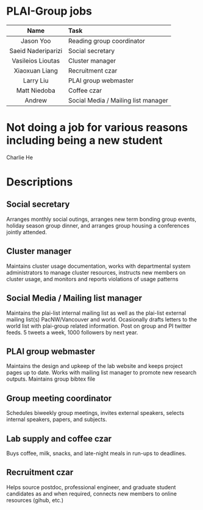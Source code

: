 # PLAI-Group jobs

| Name                | Task                        |
|:-------------------:|:----------------------------|
|Jason Yoo            | Reading group coordinator   | 
|Saeid Naderiparizi   |	Social secretary            |
|Vasileios Lioutas    | Cluster manager             |
|Xiaoxuan Liang       | Recruitment czar            |
|Larry Liu            | PLAI group webmaster        |
|Matt Niedoba         | Coffee czar                 |
|Andrew               | Social Media / Mailing list manager|

# Not doing a job for various reasons including being a new student

Charlie He

# Descriptions

## Social secretary

Arranges monthly social outings, arranges new term bonding group events, holiday season group dinner, and arranges group housing a conferences jointly attended.

## Cluster manager

Maintains cluster usage documentation, works with departmental system administrators to manage cluster resources, instructs new members on cluster usage, and monitors and reports violations of usage patterns

## Social Media / Mailing list manager

Maintains the plai-list internal mailing list as well as the plai-list external mailing list(s) PacNW/Vancouver and world.  Ocasionally drafts letters to the world list with plai-group related information.  Post on group and PI twitter feeds. 5 tweets a week, 1000 followers by next year.  

## PLAI group webmaster

Maintains the design and upkeep of the lab website and keeps project pages up to date.  Works with mailing list manager to promote new research outputs. Maintains group bibtex file


## Group meeting coordinator

Schedules biweekly group meetings, invites external speakers, selects internal speakers, papers, and subjects. 

## Lab supply and coffee czar

Buys coffee, milk, snacks, and late-night meals in run-ups to deadlines.

## Recruitment czar

Helps source postdoc, professional engineer, and graduate student candidates as and when required, connects new members to online resources (gihub, etc.) 
